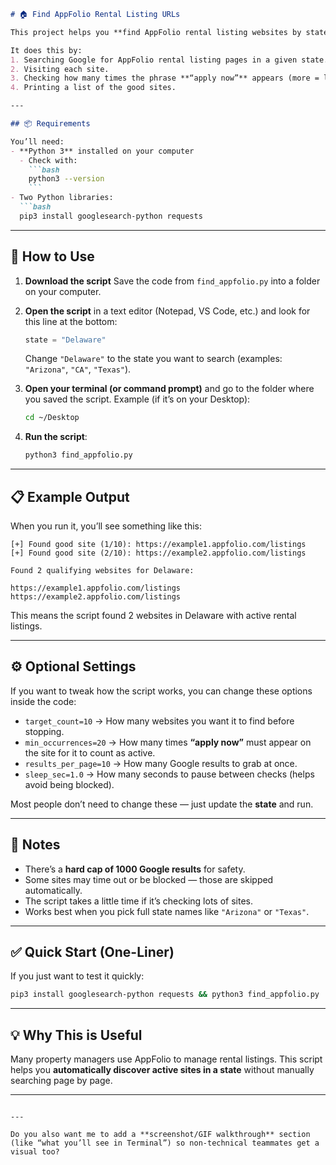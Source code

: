 ````markdown
# 🏠 Find AppFolio Rental Listing URLs  

This project helps you **find AppFolio rental listing websites by state**.  

It does this by:  
1. Searching Google for AppFolio rental listing pages in a given state.  
2. Visiting each site.  
3. Checking how many times the phrase **“apply now”** appears (more = likely an active rental site).  
4. Printing a list of the good sites.  

---

## 📦 Requirements  

You’ll need:  
- **Python 3** installed on your computer  
  - Check with:  
    ```bash
    python3 --version
    ```  
- Two Python libraries:  
  ```bash
  pip3 install googlesearch-python requests
````

---

## 🚀 How to Use

1. **Download the script**
   Save the code from `find_appfolio.py` into a folder on your computer.

2. **Open the script** in a text editor (Notepad, VS Code, etc.) and look for this line at the bottom:

   ```python
   state = "Delaware"
   ```

   Change `"Delaware"` to the state you want to search (examples: `"Arizona"`, `"CA"`, `"Texas"`).

3. **Open your terminal (or command prompt)** and go to the folder where you saved the script.
   Example (if it’s on your Desktop):

   ```bash
   cd ~/Desktop
   ```

4. **Run the script**:

   ```bash
   python3 find_appfolio.py
   ```

---

## 📋 Example Output

When you run it, you’ll see something like this:

```text
[+] Found good site (1/10): https://example1.appfolio.com/listings
[+] Found good site (2/10): https://example2.appfolio.com/listings

Found 2 qualifying websites for Delaware:

https://example1.appfolio.com/listings
https://example2.appfolio.com/listings
```

This means the script found 2 websites in Delaware with active rental listings.

---

## ⚙️ Optional Settings

If you want to tweak how the script works, you can change these options inside the code:

* `target_count=10` → How many websites you want it to find before stopping.
* `min_occurrences=20` → How many times **“apply now”** must appear on the site for it to count as active.
* `results_per_page=10` → How many Google results to grab at once.
* `sleep_sec=1.0` → How many seconds to pause between checks (helps avoid being blocked).

Most people don’t need to change these — just update the **state** and run.

---

## 📝 Notes

* There’s a **hard cap of 1000 Google results** for safety.
* Some sites may time out or be blocked — those are skipped automatically.
* The script takes a little time if it’s checking lots of sites.
* Works best when you pick full state names like `"Arizona"` or `"Texas"`.

---

## ✅ Quick Start (One-Liner)

If you just want to test it quickly:

```bash
pip3 install googlesearch-python requests && python3 find_appfolio.py
```

---

## 💡 Why This is Useful

Many property managers use AppFolio to manage rental listings.
This script helps you **automatically discover active sites in a state** without manually searching page by page.

---

```

---

Do you also want me to add a **screenshot/GIF walkthrough** section (like “what you’ll see in Terminal”) so non-technical teammates get a visual too?
```

